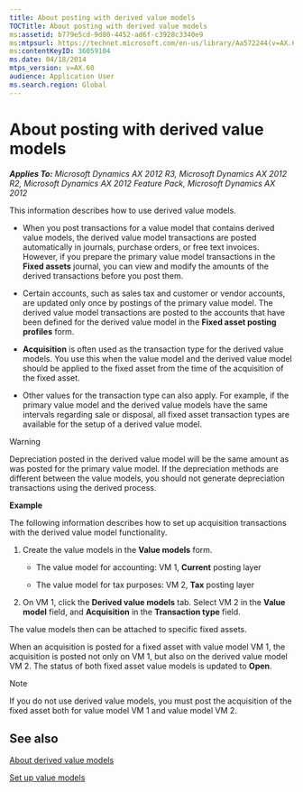 ```yaml
---
title: About posting with derived value models
TOCTitle: About posting with derived value models
ms:assetid: b779e5cd-9d80-4452-ad6f-c3928c3340e9
ms:mtpsurl: https://technet.microsoft.com/en-us/library/Aa572244(v=AX.60)
ms:contentKeyID: 36059104
ms.date: 04/18/2014
mtps_version: v=AX.60
audience: Application User
ms.search.region: Global
---
```


# About posting with derived value models 


_**Applies To:** Microsoft Dynamics AX 2012 R3, Microsoft Dynamics AX 2012 R2, Microsoft Dynamics AX 2012 Feature Pack, Microsoft Dynamics AX 2012_

This information describes how to use derived value models.

  - When you post transactions for a value model that contains derived value models, the derived value model transactions are posted automatically in journals, purchase orders, or free text invoices. However, if you prepare the primary value model transactions in the **Fixed assets** journal, you can view and modify the amounts of the derived transactions before you post them.

  - Certain accounts, such as sales tax and customer or vendor accounts, are updated only once by postings of the primary value model. The derived value model transactions are posted to the accounts that have been defined for the derived value model in the **Fixed asset posting profiles** form.

  - **Acquisition** is often used as the transaction type for the derived value models. You use this when the value model and the derived value model should be applied to the fixed asset from the time of the acquisition of the fixed asset.

  - Other values for the transaction type can also apply. For example, if the primary value model and the derived value models have the same intervals regarding sale or disposal, all fixed asset transaction types are available for the setup of a derived value model.


> [!WARNING]
> <P>Depreciation posted in the derived value model will be the same amount as was posted for the primary value model. If the depreciation methods are different between the value models, you should not generate depreciation transactions using the derived process.</P>



**Example**

The following information describes how to set up acquisition transactions with the derived value model functionality.

1.  Create the value models in the **Value models** form.
    
      - The value model for accounting: VM 1, **Current** posting layer
    
      - The value model for tax purposes: VM 2, **Tax** posting layer

2.  On VM 1, click the **Derived value models** tab. Select VM 2 in the **Value model** field, and **Acquisition** in the **Transaction type** field.

The value models then can be attached to specific fixed assets.

When an acquisition is posted for a fixed asset with value model VM 1, the acquisition is posted not only on VM 1, but also on the derived value model VM 2. The status of both fixed asset value models is updated to **Open**.


> [!NOTE]
> <P>If you do not use derived value models, you must post the acquisition of the fixed asset both for value model VM 1 and value model VM 2.</P>



## See also

[About derived value models](about-derived-value-models.md)

[Set up value models](set-up-value-models.md)

  


